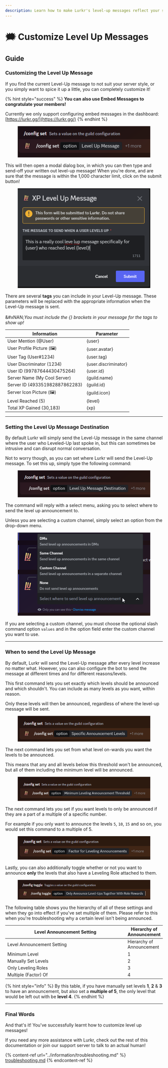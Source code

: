 ```yaml
---
description: Learn how to make Lurkr's level-up messages reflect your server's personality.
---
```


# 🗯️ Customize Level Up Messages

## Guide

### Customizing the Level Up Message

If you find the current Level-Up message to not suit your server style, or you simply want to spice it up a little, you can completely customize it!

{% hint style="success" %}
**You can also use Embed Messages to congratulate your members!**

Currently we only support configuring embed messages in the dashboard: [https://lurkr.gg/](https://lurkr.gg/)
{% endhint %}

<figure><img src="../.gitbook/assets/Discord_M8psaGVQ7J.png" alt=""><figcaption></figcaption></figure>

This will then open a modal dialog box, in which you can then type and send-off your written out level-up message! When you're done, and are sure that the message is within the 1,000 character limit, click on the submit button!

<figure><img src="../.gitbook/assets/Discord_i3t9cPR9Y4.png" alt=""><figcaption></figcaption></figure>

There are several **tags** you can include in your Level-Up message. These parameters will be replaced with the appropriate information when the Level-Up message is sent.\
\
&#xNAN;_&#x59;ou must include the {} brackets in your message for the tags to show up!_

| Information                    | Parameter            |
| ------------------------------ | -------------------- |
| User Mention (@User)           | {user}               |
| User Profile Picture (🖼️)     | {user.avatar}        |
| User Tag (User#1234)           | {user.tag}           |
| User Discriminator (1234)      | {user.discriminator} |
| User ID (99787644430475264)    | {user.id}            |
| Server Name (My Cool Server)   | {guild.name}         |
| Server ID (493351982887862283) | {guild.id}           |
| Server Icon Picture (🖼️)      | {guild.icon}         |
| Level Reached (5)              | {level}              |
| Total XP Gained (30,183)       | {xp}                 |

***

### Setting the Level Up Message Destination

By default Lurkr will simply send the Level-Up message in the same channel where the user who Leveled-Up last spoke in, but this can sometimes be intrusive and can disrupt normal conversation.

Not to worry though, as you can set where Lurkr will send the Level-Up message. To set this up, simply type the following command:

<figure><img src="../.gitbook/assets/Discord_V4DI91l78o.png" alt=""><figcaption></figcaption></figure>

The command will reply with a select menu, asking you to select where to send the level up announcement to.

Unless you are selecting a custom channel, simply select an option from the drop-down menu.

<figure><img src="../.gitbook/assets/Discord_27FjaKThSu.png" alt=""><figcaption></figcaption></figure>

If you are selecting a custom channel, you must choose the optional slash command option `values` and in the option field enter the custom channel you want to use.

***

### When to send the Level Up Message

By default, Lurkr will send the Level-Up message after every level increase no matter what. However, you can also configure the bot to send the message at different times and for different reasons/levels.&#x20;

This first command lets you set exactly which levels should be announced and which shouldn't. You can include as many levels as you want, within reason.

Only these levels will then be announced, regardless of where the level-up message will be sent.

<figure><img src="../.gitbook/assets/Discord_7RHqEqNQw8.png" alt=""><figcaption></figcaption></figure>

The next command lets you set from what level on-wards you want the levels to be announced.

This means that any and all levels below this threshold won't be announced, but all of them including the minimum level will be announced.

<figure><img src="../.gitbook/assets/Discord_pFLAtUsvsa.png" alt=""><figcaption></figcaption></figure>

The next command lets you set if you want levels to only be announced if they are a part of a multiple of a specific number.

For example if you only want to announce the levels `5`, `10`, `15` and so on, you would set this command to a multiple of 5.

<figure><img src="../.gitbook/assets/Discord_66mKYX9U2e.png" alt=""><figcaption></figcaption></figure>

Lastly, you can also additionally toggle whether or not you want to announce **only** the levels that also have a Leveling Role attached to them.

<figure><img src="../.gitbook/assets/Discord_clImRnaxdM.png" alt=""><figcaption></figcaption></figure>

The following table shows you the hierarchy of all of these settings and when they go into effect if you've set multiple of them. Please refer to this when you're troubleshooting why a certain level isn't being announced.

<table data-header-hidden><thead><tr><th width="553">Level Announcement Setting</th><th>Hierarchy of Announcement</th></tr></thead><tbody><tr><td>Level Announcement Setting</td><td>Hierarchy of Announcement</td></tr><tr><td>Minimum Level</td><td>1</td></tr><tr><td>Manually Set Levels</td><td>2</td></tr><tr><td>Only Leveling Roles</td><td>3</td></tr><tr><td>Multiple (Factor) Of</td><td>4</td></tr></tbody></table>

{% hint style="info" %}
By this table, if you have manually set levels **1**, **2** & **3** to have an announcement, but also set a **multiple of 5**, the only level that would be left out with be **level 4**.
{% endhint %}

***

### Final Words <a href="#final-words" id="final-words"></a>

And that's it! You've successfully learnt how to customize level up messages!

If you need any more assistance with Lurkr, check out the rest of this documentation or join our support server to talk to an actual human!

{% content-ref url="../information/troubleshooting.md" %}
[troubleshooting.md](../information/troubleshooting.md)
{% endcontent-ref %}
